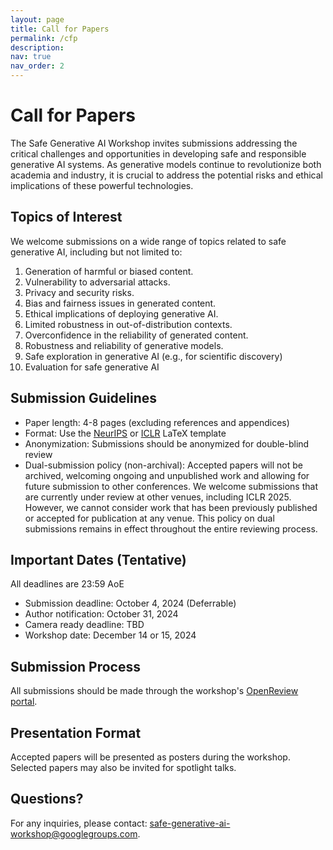 ```yaml
---
layout: page
title: Call for Papers
permalink: /cfp
description:
nav: true
nav_order: 2
---
```


# Call for Papers

The Safe Generative AI Workshop invites submissions addressing the critical challenges and opportunities in developing safe and responsible generative AI systems. As generative models continue to revolutionize both academia and industry, it is crucial to address the potential risks and ethical implications of these powerful technologies.

## Topics of Interest

We welcome submissions on a wide range of topics related to safe generative AI, including but not limited to:

1. Generation of harmful or biased content.
2. Vulnerability to adversarial attacks.
3. Privacy and security risks.
4. Bias and fairness issues in generated content.
5. Ethical implications of deploying generative AI.
6. Limited robustness in out-of-distribution contexts.
7. Overconfidence in the reliability of generated content.
8. Robustness and reliability of generative models.
9. Safe exploration in generative AI (e.g., for scientific discovery)
10. Evaluation for safe generative AI

## Submission Guidelines

- Paper length: 4-8 pages (excluding references and appendices)
- Format: Use the [NeurIPS](https://media.neurips.cc/Conferences/NeurIPS2024/Styles.zip) or [ICLR](https://github.com/ICLR/Master-Template/raw/master/iclr2025.zip) LaTeX template
- Anonymization: Submissions should be anonymized for double-blind review
- Dual-submission policy (non-archival): Accepted papers will not be archived, welcoming ongoing and unpublished work and allowing for future submission to other conferences. We welcome submissions that are currently under review at other venues, including ICLR 2025. However, we cannot consider work that has been previously published or accepted for publication at any venue. This policy on dual submissions remains in effect throughout the entire reviewing process. 

## Important Dates (Tentative)

All deadlines are 23:59 AoE

- Submission deadline: October 4, 2024 (Deferrable)
- Author notification: October 31, 2024
- Camera ready deadline: TBD
- Workshop date: December 14 or 15, 2024

## Submission Process

All submissions should be made through the workshop's [OpenReview portal](https://openreview.net/group?id=NeurIPS.cc/2024/Workshop/SafeGenAi).

## Presentation Format

Accepted papers will be presented as posters during the workshop. Selected papers may also be invited for spotlight talks.

## Questions?

For any inquiries, please contact: [safe-generative-ai-workshop@googlegroups.com](mailto:safe-generative-ai-workshop@googlegroups.com).


